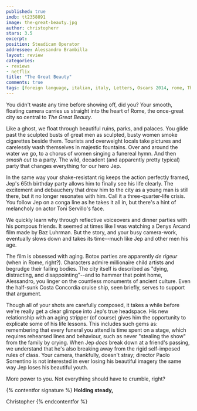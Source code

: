 ```yaml
---
published: true
imdb: tt2358891
image: the-great-beauty.jpg
author: christopherr
stars: 3.5
excerpt: 
position: Steadicam Operator
addressee: Alessandro Brambilla 
layout: review
categories: 
- reviews
- netflix
title: "The Great Beauty"
comments: true
tags: [foreign language, italian, italy, Letters, Oscars 2014, rome, The great beauty]
---
```

You didn't waste any time before showing off, did you? Your smooth, floating camera carries us straight into the heart of Rome, the once-great city so central to _The Great Beauty_.

Like a ghost, we float through beautiful ruins, parks, and palaces. You glide past the sculpted busts of great men as sculpted, busty women smoke cigarettes beside them. Tourists and overweight locals take pictures and carelessly wash themselves in majestic fountains. Over and around the water we go, to a chorus of women singing a funereal hymn. And then _smash cut_ to a party. The wild, decadent (and apparently pretty typical) party that changes everything for our hero Jep.

In the same way your shake-resistant rig keeps the action perfectly framed, Jep's 65th birthday party allows him to finally see his life clearly. The excitement and debauchery that drew him to the city as a young man is still there, but it no longer resonates with him. Call it a three-quarter-life crisis. You follow Jep on a conga line as he takes it all in, but there's a hint of melancholy on actor Toni Servillo's face.

We quickly learn why through reflective voiceovers and dinner parties with his pompous friends. It seemed at times like I was watching a Denys Arcand film made by Baz Luhrman. But the story, and your busy camera-work, eventually slows down and takes its time--much like Jep and other men his age.

The film is obsessed with aging. Botox parties are apparently _de rigeur_ (when in Rome, right?). Characters admire millionaire child artists and begrudge their failing bodies. The city itself is described as "dying, distracting, and disappointing"--and to hammer that point home, Alessandro, you linger on the countless monuments of ancient culture. Even the half-sunk Costa Concordia cruise ship, seen briefly, serves to support that argument. 

Though all of your shots are carefully composed, it takes a while before we're really get a clear glimpse into Jep's true headspace. His new relationship with an aging stripper (of course) gives him the opportunity to explicate some of his life lessons. This includes such gems as: remembering that every funeral you attend is time spent on a stage, which requires rehearsed lines and behaviour, such as never "stealing the show" from the family by crying. When Jep _does_ break down at a friend's passing, we understand that he's also breaking away from the rigid self-imposed rules of class. Your camera, thankfully, doesn't stray; director Paolo Sorrentino is not interested in ever losing his beautiful imagery the same way Jep loses his beautiful youth.

More power to you. Not everything should have to crumble, right? 

{% contentfor signature %}
**Holding steady,**

Christopher
{% endcontentfor %}